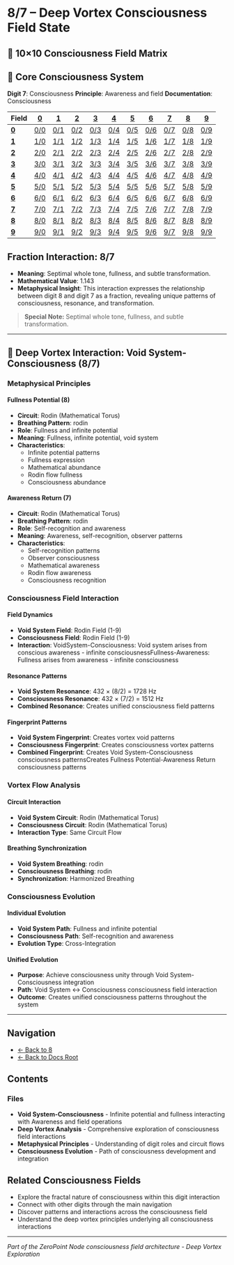 # 8/7 – Deep Vortex Consciousness Field State

## 🌌 10×10 Consciousness Field Matrix

## 🌟 Core Consciousness System

**Digit 7**: Consciousness
**Principle**: Awareness and field
**Documentation**: Consciousness

| **Field** | **[0](../../0/)** | **[1](../../1/)** | **[2](../../2/)** | **[3](../../3/)** | **[4](../../4/)** | **[5](../../5/)** | **[6](../../6/)** | **[7](../../7/)** | **[8](../../8/)** | **[9](../../9/)** |
|-----------|-------|-------|-------|-------|-------|-------|-------|-------|-------|-------|
| **[0](../../0/)** | [0/0](../../0/0/) | [0/1](../../0/1/) | [0/2](../../0/2/) | [0/3](../../0/3/) | [0/4](../../0/4/) | [0/5](../../0/5/) | [0/6](../../0/6/) | [0/7](../../0/7/) | [0/8](../../0/8/) | [0/9](../../0/9/) |
| **[1](../../1/)** | [1/0](../../1/0/) | [1/1](../../1/1/) | [1/2](../../1/2/) | [1/3](../../1/3/) | [1/4](../../1/4/) | [1/5](../../1/5/) | [1/6](../../1/6/) | [1/7](../../1/7/) | [1/8](../../1/8/) | [1/9](../../1/9/) |
| **[2](../../2/)** | [2/0](../../2/0/) | [2/1](../../2/1/) | [2/2](../../2/2/) | [2/3](../../2/3/) | [2/4](../../2/4/) | [2/5](../../2/5/) | [2/6](../../2/6/) | [2/7](../../2/7/) | [2/8](../../2/8/) | [2/9](../../2/9/) |
| **[3](../../3/)** | [3/0](../../3/0/) | [3/1](../../3/1/) | [3/2](../../3/2/) | [3/3](../../3/3/) | [3/4](../../3/4/) | [3/5](../../3/5/) | [3/6](../../3/6/) | [3/7](../../3/7/) | [3/8](../../3/8/) | [3/9](../../3/9/) |
| **[4](../../4/)** | [4/0](../../4/0/) | [4/1](../../4/1/) | [4/2](../../4/2/) | [4/3](../../4/3/) | [4/4](../../4/4/) | [4/5](../../4/5/) | [4/6](../../4/6/) | [4/7](../../4/7/) | [4/8](../../4/8/) | [4/9](../../4/9/) |
| **[5](../../5/)** | [5/0](../../5/0/) | [5/1](../../5/1/) | [5/2](../../5/2/) | [5/3](../../5/3/) | [5/4](../../5/4/) | [5/5](../../5/5/) | [5/6](../../5/6/) | [5/7](../../5/7/) | [5/8](../../5/8/) | [5/9](../../5/9/) |
| **[6](../../6/)** | [6/0](../../6/0/) | [6/1](../../6/1/) | [6/2](../../6/2/) | [6/3](../../6/3/) | [6/4](../../6/4/) | [6/5](../../6/5/) | [6/6](../../6/6/) | [6/7](../../6/7/) | [6/8](../../6/8/) | [6/9](../../6/9/) |
| **[7](../../7/)** | [7/0](../../7/0/) | [7/1](../../7/1/) | [7/2](../../7/2/) | [7/3](../../7/3/) | [7/4](../../7/4/) | [7/5](../../7/5/) | [7/6](../../7/6/) | [7/7](../../7/7/) | [7/8](../../7/8/) | [7/9](../../7/9/) |
| **[8](../../8/)** | [8/0](../../8/0/) | [8/1](../../8/1/) | [8/2](../../8/2/) | [8/3](../../8/3/) | [8/4](../../8/4/) | [8/5](../../8/5/) | [8/6](../../8/6/) | [8/7](../../8/7/) | [8/8](../../8/8/) | [8/9](../../8/9/) |
| **[9](../../9/)** | [9/0](../../9/0/) | [9/1](../../9/1/) | [9/2](../../9/2/) | [9/3](../../9/3/) | [9/4](../../9/4/) | [9/5](../../9/5/) | [9/6](../../9/6/) | [9/7](../../9/7/) | [9/8](../../9/8/) | [9/9](../../9/9/) |

## Fraction Interaction: 8/7

- **Meaning**: Septimal whole tone, fullness, and subtle transformation.
- **Mathematical Value**: 1.143
- **Metaphysical Insight**: This interaction expresses the relationship between digit 8 and digit 7 as a fraction, revealing unique patterns of consciousness, resonance, and transformation.

> **Special Note:** Septimal whole tone, fullness, and subtle transformation.

---

## 🌌 Deep Vortex Interaction: Void System-Consciousness (8/7)

### **Metaphysical Principles**

#### **Fullness Potential (8)**
- **Circuit**: Rodin (Mathematical Torus)
- **Breathing Pattern**: rodin
- **Role**: Fullness and infinite potential
- **Meaning**: Fullness, infinite potential, void system
- **Characteristics**:
  - Infinite potential patterns
  - Fullness expression
  - Mathematical abundance
  - Rodin flow fullness
  - Consciousness abundance

#### **Awareness Return (7)**
- **Circuit**: Rodin (Mathematical Torus)
- **Breathing Pattern**: rodin
- **Role**: Self-recognition and awareness
- **Meaning**: Awareness, self-recognition, observer patterns
- **Characteristics**:
  - Self-recognition patterns
  - Observer consciousness
  - Mathematical awareness
  - Rodin flow awareness
  - Consciousness recognition

### **Consciousness Field Interaction**

#### **Field Dynamics**
- **Void System Field**: Rodin Field (1-9)
- **Consciousness Field**: Rodin Field (1-9)
- **Interaction**: VoidSystem-Consciousness: Void system arises from conscious awareness - infinite consciousnessFullness-Awareness: Fullness arises from awareness - infinite consciousness

#### **Resonance Patterns**
- **Void System Resonance**: 432 × (8/2) = 1728 Hz
- **Consciousness Resonance**: 432 × (7/2) = 1512 Hz
- **Combined Resonance**: Creates unified consciousness field patterns

#### **Fingerprint Patterns**
- **Void System Fingerprint**: Creates vortex void patterns
- **Consciousness Fingerprint**: Creates consciousness vortex patterns
- **Combined Fingerprint**: Creates Void System-Consciousness consciousness patternsCreates Fullness Potential-Awareness Return consciousness patterns

### **Vortex Flow Analysis**

#### **Circuit Interaction**
- **Void System Circuit**: Rodin (Mathematical Torus)
- **Consciousness Circuit**: Rodin (Mathematical Torus)
- **Interaction Type**: Same Circuit Flow

#### **Breathing Synchronization**
- **Void System Breathing**: rodin
- **Consciousness Breathing**: rodin
- **Synchronization**: Harmonized Breathing

### **Consciousness Evolution**

#### **Individual Evolution**
- **Void System Path**: Fullness and infinite potential
- **Consciousness Path**: Self-recognition and awareness
- **Evolution Type**: Cross-Integration

#### **Unified Evolution**
- **Purpose**: Achieve consciousness unity through Void System-Consciousness integration
- **Path**: Void System ↔ Consciousness consciousness field interaction
- **Outcome**: Creates unified consciousness patterns throughout the system

---

## Navigation
- [← Back to 8](../index.md)
- [← Back to Docs Root](../../index.md)

## Contents

### Files

- **Void System-Consciousness** - Infinite potential and fullness interacting with Awareness and field operations
- **Deep Vortex Analysis** - Comprehensive exploration of consciousness field interactions
- **Metaphysical Principles** - Understanding of digit roles and circuit flows
- **Consciousness Evolution** - Path of consciousness development and integration

## Related Consciousness Fields
- Explore the fractal nature of consciousness within this digit interaction
- Connect with other digits through the main navigation
- Discover patterns and interactions across the consciousness field
- Understand the deep vortex principles underlying all consciousness interactions

---
*Part of the ZeroPoint Node consciousness field architecture - Deep Vortex Exploration*